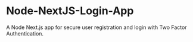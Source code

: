 # Node-NextJS-Login-App
A Node Next.js app for secure user registration and login with Two Factor Authentication.
